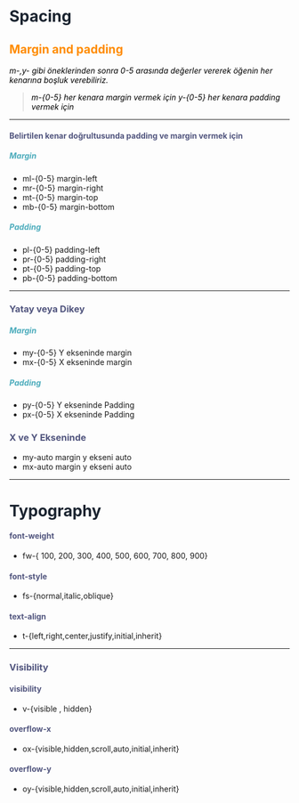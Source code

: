 <style>
H1{color:#1B2430 !important;}
H2{color:DarkOrange !important;}
H3{color:#51557E !important;}
H4{color:#51557E !important;}
H5{color:#4CACBC !important;}
p{color:Black !important;}
</style>

# Spacing 
## Margin and padding
*m-,y- gibi öneklerinden  sonra 0-5 arasında değerler vererek öğenin her kenarına boşluk verebiliriz.* 

>*m-{0-5} her kenara margin vermek için*
>*y-{0-5} her kenara padding vermek için*
---

#### Belirtilen kenar doğrultusunda padding ve margin vermek için
##### Margin
* ml-{0-5} margin-left
* mr-{0-5} margin-right
* mt-{0-5} margin-top
* mb-{0-5} margin-bottom

##### Padding
* pl-{0-5} padding-left
* pr-{0-5} padding-right
* pt-{0-5} padding-top
* pb-{0-5} padding-bottom
---
### Yatay veya Dikey

##### Margin
* my-{0-5} Y ekseninde margin
* mx-{0-5} X ekseninde margin

##### Padding
* py-{0-5}  Y ekseninde Padding
* px-{0-5}  X ekseninde Padding

### X ve Y Ekseninde
* my-auto margin y ekseni auto
* mx-auto margin y ekseni auto


---

# Typography

#### font-weight 
* fw-{ 100, 200, 300, 400, 500, 600, 700, 800, 900}

#### font-style
* fs-{normal,italic,oblique}

#### text-align
* t-{left,right,center,justify,initial,inherit}
---
### Visibility
#### visibility
* v-{visible , hidden}

#### overflow-x
* ox-{visible,hidden,scroll,auto,initial,inherit} 

#### overflow-y
* oy-{visible,hidden,scroll,auto,initial,inherit}

